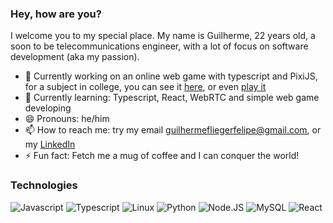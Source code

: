 ### Hey, how are you?

I welcome you to my special place. My name is Guilherme, 22 years old, a soon to be telecommunications engineer, with a lot of focus on software development (aka my passion).

- 🔭 Currently working on an online web game with typescript and PixiJS, for a subject in college, you can see it [here](https://github.com/pf-game-studio/farmy), or even [play it](https://pf-game-studio.github.io/farmy/game/)
- 🌱 Currently learning: Typescript, React, WebRTC and simple web game developing
- 😄 Pronouns: he/him
- 📫 How to reach me: try my email <guilhermefliegerfelipe@gmail.com>, or my [LinkedIn](https://www.linkedin.com/in/guilherme-fleiger-felipe-70934a170/)
- ⚡ Fun fact: Fetch me a mug of coffee and I can conquer the world!

### Technologies
![Javascript](https://img.shields.io/badge/-Javascript-fff?&logo=Javascript)
![Typescript](https://img.shields.io/badge/-Typescript-fff?&logo=Typescript&logoColor=blue)
![Linux](https://img.shields.io/badge/-Linux-fff?&logo=linux&logoColor=000)
![Python](https://img.shields.io/badge/-Python-fff?&logo=Python)
![Node.JS](https://img.shields.io/badge/-Node.JS-fff?&logo=Node.JS)
![MySQL](https://img.shields.io/badge/-MySQL-fff?&logo=mysql)
![React](https://img.shields.io/badge/-React-fff?&logo=React)
